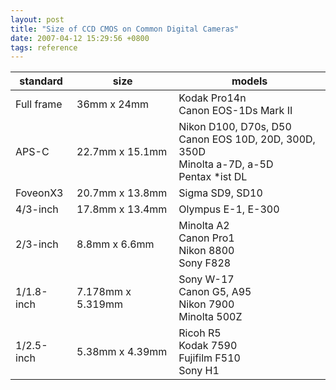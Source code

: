 ```yaml
---
layout: post
title: "Size of CCD CMOS on Common Digital Cameras"
date: 2007-04-12 15:29:56 +0800
tags: reference
---
```


|standard  |size             |models     |
|----------|-----------------|-----------|
|Full frame|36mm x 24mm      |Kodak Pro14n<br/> Canon EOS-1Ds Mark II|
|APS-C     |22.7mm x 15.1mm  |Nikon D100, D70s, D50<br/> Canon EOS 10D, 20D, 300D, 350D<br/> Minolta a-7D, a-5D<br/> Pentax *ist DL|
|FoveonX3  |20.7mm x 13.8mm  |Sigma SD9, SD10|
|4/3-inch  |17.8mm x 13.4mm  |Olympus E-1, E-300|
|2/3-inch  |8.8mm x 6.6mm    |Minolta A2<br/> Canon Pro1<br/> Nikon 8800<br/> Sony F828|
|1/1.8-inch|7.178mm x 5.319mm|Sony W-17<br/> Canon G5, A95<br/> Nikon 7900<br/> Minolta 500Z|
|1/2.5-inch|5.38mm x 4.39mm  |Ricoh R5<br/> Kodak 7590<br/> Fujifilm F510<br/> Sony H1|


